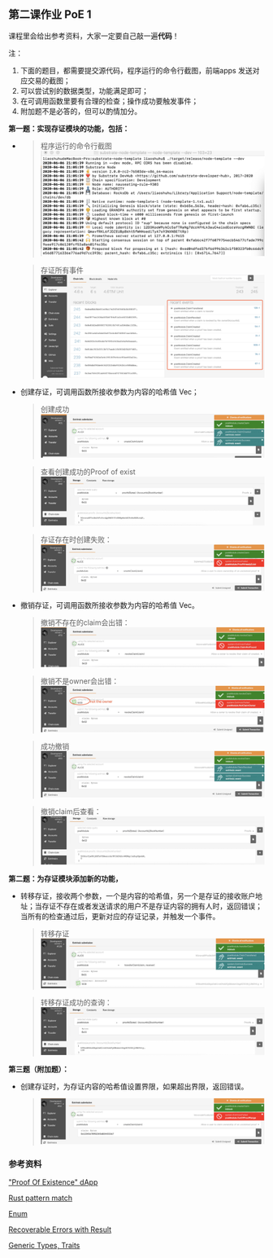 ## 第二课作业 PoE 1

课程里会给出参考资料，大家一定要自己敲一遍**代码**！

注：

1. 下面的题目，都需要提交源代码，程序运行的命令行截图，前端apps 发送对应交易的截图；
2. 可以尝试别的数据类型，功能满足即可；
3. 在可调用函数里要有合理的检查；操作成功要触发事件；
4. 附加题不是必答的，但可以酌情加分。

**第一题：实现存证模块的功能，包括：**
* >程序运行的命令行截图
  > ![star](./images/lesson2-poe-start-running.png)
  
  >存证所有事件
  > ![star](./images/lesson2-proof-events.png)
                                                                                                                                            
* 创建存证，可调用函数所接收参数为内容的哈希值 Vec<u8>；
  >创建成功
  > ![star](./images/lesson2-proof-created-sucess.png)
                     
  >查看创建成功的Proof of exist
  > ![star](./images/lesson2-proof-after-created.png)
    
  >存证存在时创建失败：
  > ![star](./images/lesson2-proof-already-exist.png) 
                                                                                                                                                                                                                                                                                                                                                                                                                                                                                                                                          
* 撤销存证，可调用函数所接收参数为内容的哈希值 Vec<u8>。
  >撤销不存在的claim会出错：
  > ![star](./images/lesson2-proof-revoke-not-found.png)
  
  >撤销不是owner会出错：
  > ![star](./images/lesson2-proof-revoke-not-owner.png)
                                                                                                                   
  >成功撤销
  > ![star](./images/lesson2-proof-revoke-sucess.png)
   
  >撤销claim后查看：
  > ![star](./images/lesson2-proof-after-revoked.png)
                                                                                                                                                                                                                                                                                                                                                                                                                                                                                                   
**第二题：为存证模块添加新的功能，**

* 转移存证，接收两个参数，一个是内容的哈希值，另一个是存证的接收账户地址；当存证不存在或者发送请求的用户不是存证内容的拥有人时，返回错误；当所有的检查通过后，更新对应的存证记录，并触发一个事件。
  >转移存证
  > ![star](./images/lesson2-proof-transfering.png)

  >转移存证成功的查询：
  > ![star](./images/lesson2-proof-after-transfered.png)
                                                                                                                                                                  
**第三题（附加题）：**

* 创建存证时，为存证内容的哈希值设置界限，如果超出界限，返回错误。
  > ![star](./images/lesson2-proof-created-out-of-range.png)


### 参考资料

["Proof Of Existence" dApp](https://www.substrate.io/tutorials/build-a-dapp/v2.0.0-rc2)

[Rust pattern match](https://doc.rust-lang.org/book/ch18-00-patterns.html)

[Enum](https://doc.rust-lang.org/book/ch06-01-defining-an-enum.html)

[Recoverable Errors with Result](https://doc.rust-lang.org/book/ch09-02-recoverable-errors-with-result.html)

[Generic Types, Traits](https://doc.rust-lang.org/book/ch10-00-generics.html)